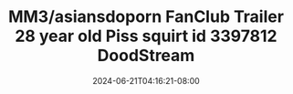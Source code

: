 --- 
title: "MM3/asiansdoporn  FanClub Trailer 28 year old Piss squirt id 3397812  DoodStream"
description: "video bokep MM3/asiansdoporn  FanClub Trailer 28 year old Piss squirt id 3397812  DoodStream telegram   baru"
date: 2024-06-21T04:16:21-08:00
file_code: "gdzd8of3xnod"
draft: false
cover: "2cjwniv1rc2s35bp.jpg"
tags: ["FanClub", "Trailer", "year", "old", "Piss", "squirt", "DoodStream", "bokep-indo", "bokep-viral", "bokep-ig"]
length: 136
fld_id: "1483176"
foldername: "Asiansdoporn 1"
categories: ["Asiansdoporn 1"]
views: 0
---